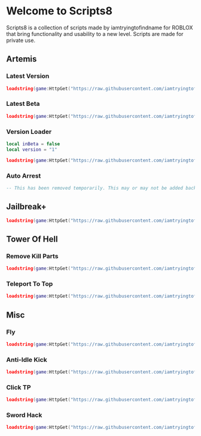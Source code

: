 # Welcome to Scripts8

Scripts8 is a collection of scripts made by iamtryingtofindname for ROBLOX that bring functionality and usability to a new level. Scripts are made for private use.

## Artemis

### Latest Version
  
```lua
loadstring(game:HttpGet("https://raw.githubusercontent.com/iamtryingtofindname/Scripts8/main/games/DaHood/LatestVersionLoader.lua"))()
```

### Latest Beta
  
```lua
loadstring(game:HttpGet("https://raw.githubusercontent.com/iamtryingtofindname/Scripts8/main/games/DaHood/BetaLoader.lua"))()
```
  
### Version Loader
  
```lua
local inBeta = false
local version = "1"

loadstring(game:HttpGet("https://raw.githubusercontent.com/iamtryingtofindname/Artemis/main/releases/"..((inBeta and "beta") or "v")..version..".lua"))()
```

### Auto Arrest
  
```lua
-- This has been removed temporarily. This may or may not be added back soon.
```

## Jailbreak+

```lua
loadstring(game:HttpGet("https://raw.githubusercontent.com/iamtryingtofindname/Scripts8/main/games/Jailbreak/JailbreakPlus.lua")
```

## Tower Of Hell

### Remove Kill Parts

```lua
loadstring(game:HttpGet("https://raw.githubusercontent.com/iamtryingtofindname/Scripts8/main/games/TowerOfHell/removeKillParts.lua"))()
```

### Teleport To Top

```lua
loadstring(game:HttpGet("https://raw.githubusercontent.com/iamtryingtofindname/Scripts8/main/games/TowerOfHell/teleportToTop.lua"))()
```

## Misc

### Fly

```lua
loadstring(game:HttpGet("https://raw.githubusercontent.com/iamtryingtofindname/Scripts8/main/misc/fly.lua"))()
```

### Anti-Idle Kick

```lua
loadstring(game:HttpGet("https://raw.githubusercontent.com/iamtryingtofindname/Scripts8/main/misc/Anti-Idle-Kick.lua"))()
```

### Click TP

```lua
loadstring(game:HttpGet("https://raw.githubusercontent.com/iamtryingtofindname/Scripts8/main/misc/clickTP.lua"))()
```

### Sword Hack

```lua
loadstring(game:HttpGet("https://raw.githubusercontent.com/iamtryingtofindname/Scripts8/main/misc/swordHack.lua"))() -- Kill all for default ROBLOX sword
```
